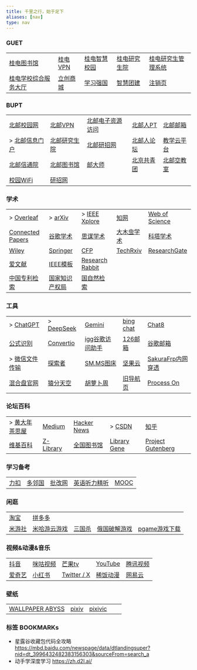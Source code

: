 ```yaml
---
title: 千里之行，始于足下
aliases: [nav]
type: nav
---
```


### GUET

|       |       |       |       |       |
|-------|-------|-------|-------|-------|
| [桂电图书馆](https://www.guet.edu.cn/lib/) | [桂电VPN](https://v.guet.edu.cn/) | [桂电智慧校园](https://iw.guet.edu.cn/) | [桂电研究生院](https://www.guet.edu.cn/gra/_t14/) | [桂电研究生管理系统](https://yjsjy.guet.edu.cn/(S(hyaus1mtmttirosr2pyiqmdc))/home/stulogin) |
| [桂电学校综合服务大厅](https://cas.guet.edu.cn/authserver/login?service=https%3A%2F%2Ffwdt.guet.edu.cn%2FEIP%2Fuser%2Findex) | [立创商城](https://www.szlcsc.com/) | [学习强国](https://www.xuexi.cn/) | [智慧团建](https://zhtj.youth.cn/zhtj/) | [注销页](http://10.0.1.5/) |


### BUPT

|                                                    |                                             |                                          |                                       |                                                                                               |
| -------------------------------------------------- | ------------------------------------------- | ---------------------------------------- | ------------------------------------- | --------------------------------------------------------------------------------------------- |
| [北邮校园网](https://netaccount.bupt.edu.cn/auth/login) | [北邮VPN](https://webvpn.bupt.edu.cn/login)   | [北邮电子资源访问](https://libcon.bupt.edu.cn/)  | [北邮人PT](https://byr.pt/login.php)     | [北邮邮箱](https://mail.bupt.edu.cn/	)                                                            |
| > [北邮信息门户](http://my.bupt.edu.cn/)                 | [北邮研究生院](https://grs.bupt.edu.cn/)          | [北邮研招网](https://yzb.bupt.edu.cn/	)       | [北邮人论坛](https://bbs.byr.cn/#!default) | [教学云平台](https://ucloud.bupt.edu.cn/?ticket=ST-173929-T-pRITORPlHRMRUfo6l-SPb5V4Qc94b400b8f02) |
| [北邮信通院](https://sice.bupt.edu.cn/index.htm)        | [北邮图书馆](https://lib.bupt.edu.cn/index.html) | [邮大师](https://umaster.bupt.edu.cn/login) | [北京共青团](https://www.bjyouth.net/)     | [北邮空教室](https://ec.jray.xyz/)                                                                 |
| [校园WiFi](http://10.3.8.211/)                       | [研招网](https://yz.chsi.com.cn/)              |                                          |                                       |                                                                                               |

### 学术

|                                                                       |                                                                                      |                                                   |                                       |                                                 |
| --------------------------------------------------------------------- | ------------------------------------------------------------------------------------ | ------------------------------------------------- | ------------------------------------- | ----------------------------------------------- |
| > [Overleaf](https://www.overleaf.com/project)                        | > [arXiv](https://arxiv.org/)                                                        | > [IEEE Xplore](https://ieeexplore.ieee.org)      | [知网](https://www.cnki.net/)           | [Web of Science](https://www.webofscience.com/) |
| [Connected Papers](https://www.connectedpapers.com/	)                 | [谷歌学术](https://scholar.google.com/schhp?hl=zh-CN)                                    | [思谋学术](https://ac.scmor.com/)                     | [大木虫学术](http://4243.net/)             | [科塔学术](https://site.sciping.com/)               |
| [Wiley](https://onlinelibrary.wiley.com)                              | [Springer](https://link.springer.com/)                                               | [CFP](https://www.easychair.org/cfp/)             | [TechRxiv](https://www.techrxiv.org/) | [ResearchGate](https://www.researchgate.net/)   |
| [爱文献](https://ijournal.topeditsci.com/)                               | [IEEE模板](https://template-selector.ieee.org/secure/templateSelector/publicationType) | [Research Rabbit](https://researchrabbitapp.com/) |                                       |                                                 |
| [中国专利检索](https://pss-system.cponline.cnipa.gov.cn/conventionalSearch) | [国家知识产权局](http://epub.cnipa.gov.cn/Index)                                            | [国自然检索](https://kd.nsfc.cn/finalProjectInit)      |                                       |                                                 |

### 工具

|       |       |       |       |       |
|-------|-------|-------|-------|-------|
| > [ChatGPT](https://chat.openai.com/chat)| > [DeepSeek](https://chat.deepseek.com/) | [Gemini](https://gemini.google.com/app?utm_source=app_launcher) |  [bing chat](https://www.bing.com/new) | [Chat8](https://chat86.co/524395) |
|  [公式识别](https://simpletex.cn/ai/latex_ocr) |[Convertio](https://convertio.co/zh/) |  [igg谷歌访问助手](http://iguge.net/) |[126邮箱](https://mail.126.com/)|[谷歌邮箱](https://mail.google.com/) |
| > [微信文件传输](https://szfilehelper.weixin.qq.com/)  |[探索者](https://www.cryxr.xyz/#/dashboard) | [SM.MS图床](https://smms.app/home/) | [坚果云](https://www.jianguoyun.com/) |[SakuraFrp内网穿透](https://www.natfrp.com/user/) |
| [混合盘官网](https://hunhepan.com/) | [猿分天空](https://yftk.fun/) | [胡萝卜周](https://www.huluobuzhou.com/) | [旧导航页](https://xydh.fun/puwei) |[Process On](https://www.processon.com/login "在线思维导图")



### 论坛百科

|       |       |       |       |       |
|-------|-------|-------|-------|-------|
|> [黄大年茶思屋](https://www.chaspark.com/)  | [Medium](https://medium.com/) | [Hacker News](https://news.ycombinator.com/) |> [CSDN](https://www.csdn.net/) | [知乎](https://www.zhihu.com/) |
| [维基百科](https://en.wikipedia.org/wiki/Main_Page) | [Z-Library](https://zh.z-lib.gs/) | [全国图书馆](http://www.ucdrs.superlib.net/)  | [Library Gene](http://libgen.rs/) | [Project Gutenberg](https://gutenberg.org/) | 



### 学习备考

|       |       |       |       |       |
|-------|-------|-------|-------|-------|
| [力扣](https://leetcode.cn/) | [多邻国](https://www.duolingo.com/)  | [批改网](http://www.pigai.org/) | [英语听力精听](https://www.youzack.com/) |  [MOOC](https://www.icourse163.org/) |


### 闲逛

|       |       |       |       |       |
|-------|-------|-------|-------|-------|
| [淘宝](https://www.taobao.com/) | [拼多多](https://www.pinduoduo.com/) |
| [米游社](https://www.miyoushe.com/) | [米哈游云游戏](https://mhyy.mihoyo.com/) |  [三国杀](https://web.sanguosha.com/220/h5_2/index_210000.php) |[俄国破解游戏](https://byruthub.org/)  | [pgame游戏下载](https://www.pgame.vip/) |

### 视频&动漫&音乐
|      |      |      |      |      |
| ---- | ---- | ---- | ---- | ---- |
|  [抖音](https://www.douyin.com/) |  [咪咕视频](https://www.miguvideo.com/p/channel/)| [芒果tv](https://www.mgtv.com/) | [YouTube](https://www.youtube.com/) | [腾讯视频](https://v.qq.com/)|
|   [爱奇艺](https://www.iqiyi.com/)   |  [小红书](https://www.xiaohongshu.com)    |  [Twitter / X](https://twitter.com/home)    |    [稀饭动漫](https://dick.xfani.com/)    | [网易云](https://music.163.com/) |


### 壁纸
|      |      |      |      |      |
| ---- | ---- | ---- | ---- | ---- |
|  [WALLPAPER ABYSS](https://wall.alphacoders.com/?lang=Chinese) |  [pixiv](https://www.pixiv.net/) | [pixivic](https://pixivic.com/?VNK=a7b72159)|

### 标签 BOOKMARKs

- 星露谷收藏包代码全攻略 https://mbd.baidu.com/newspage/data/dtlandingsuper?nid=dt_3996432482383156303&sourceFrom=search_a
- 动手学深度学习 https://zh.d2l.ai/

